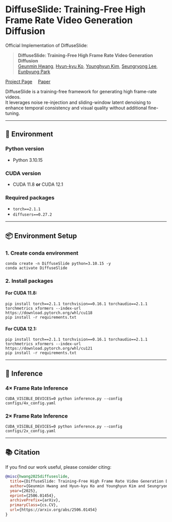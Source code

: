 # DiffuseSlide: Training-Free High Frame Rate Video Generation Diffusion

Official Implementation of DiffuseSlide:

> **DiffuseSlide: Training-Free High Frame Rate Video Generation Diffusion**  
> [Geunmin Hwang](https://github.com/GeunminHwang), [Hyun-kyu Ko](https://github.com/Ko-Lani), [Younghyun Kim](https://github.com/yhyun225), [Seungryong Lee](https://github.com/twowindragon), [Eunbyung Park](https://silverbottlep.github.io/)
> 
[Project Page](https://geunminhwang.github.io/DiffuseSlide/) 
[Paper](https://arxiv.org/abs/2506.01454)

DiffuseSlide is a training-free framework for generating high frame-rate videos.  
It leverages noise re-injection and sliding-window latent denoising to enhance temporal consistency and visual quality without additional fine-tuning.

---

## 🔧 Environment

### Python version
- Python 3.10.15

### CUDA version
- CUDA 11.8 **or** CUDA 12.1

### Required packages
- `torch==2.1.1`
- `diffusers==0.27.2`

---

## 📦 Environment Setup

### 1. Create conda environment
```shell
conda create -n DiffuseSlide python=3.10.15 -y
conda activate DiffuseSlide
```

### 2. Install packages

#### For CUDA 11.8:
```shell
pip install torch==2.1.1 torchvision==0.16.1 torchaudio==2.1.1 torchmetrics xformers --index-url https://download.pytorch.org/whl/cu118
pip install -r requirements.txt
```

#### For CUDA 12.1:
```shell
pip install torch==2.1.1 torchvision==0.16.1 torchaudio==2.1.1 torchmetrics xformers --index-url https://download.pytorch.org/whl/cu121
pip install -r requirements.txt
```

---

## 🚀 Inference

### 4× Frame Rate Inference
```shell
CUDA_VISIBLE_DEVICES=0 python inference.py --config configs/4x_config.yaml
```

### 2× Frame Rate Inference
```shell
CUDA_VISIBLE_DEVICES=0 python inference.py --config configs/2x_config.yaml
```

---

## 📚 Citation

If you find our work useful, please consider citing:

```bibtex
@misc{hwang2025diffuseslide,
  title={DiffuseSlide: Training-Free High Frame Rate Video Generation Diffusion}, 
  author={Geunmin Hwang and Hyun-kyu Ko and Younghyun Kim and Seungryong Lee and Eunbyung Park},
  year={2025},
  eprint={2506.01454},
  archivePrefix={arXiv},
  primaryClass={cs.CV},
  url={https://arxiv.org/abs/2506.01454}
}
```
